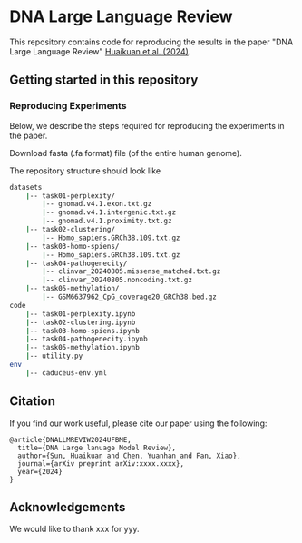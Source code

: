 
# DNA Large Language Review

This repository contains code for reproducing the results in the paper "DNA Large Language Review" [Huaikuan et al. (2024)](https://arxiv.org/xxxx).


## Getting started in this repository


### Reproducing Experiments

Below, we describe the steps required for reproducing the experiments in the paper.

Download fasta (.fa format) file (of the entire human genome).

The repository  structure should look like

```bash
datasets
    |-- task01-perplexity/
        |-- gnomad.v4.1.exon.txt.gz
        |-- gnomad.v4.1.intergenic.txt.gz
        |-- gnomad.v4.1.proximity.txt.gz
    |-- task02-clustering/
        |-- Homo_sapiens.GRCh38.109.txt.gz
    |-- task03-homo-spiens/
        |-- Homo_sapiens.GRCh38.109.txt.gz
    |-- task04-pathogenecity/
        |-- clinvar_20240805.missense_matched.txt.gz
        |-- clinvar_20240805.noncoding.txt.gz
    |-- task05-methylation/
        |-- GSM6637962_CpG_coverage20_GRCh38.bed.gz
code
    |-- task01-perplexity.ipynb
    |-- task02-clustering.ipynb
    |-- task03-homo-spiens.ipynb
    |-- task04-pathogenecity.ipynb
    |-- task05-methylation.ipynb
    |-- utility.py
env
    |-- caduceus-env.yml
```


## Citation
<a name="citation"></a>

If you find our work useful, please cite our paper using the following:
```
@article{DNALLMREVIW2024UFBME,
  title={DNA Large lanuage Model Review},
  author={Sun, Huaikuan and Chen, Yuanhan and Fan, Xiao},
  journal={arXiv preprint arXiv:xxxx.xxxx},
  year={2024}
}
```

## Acknowledgements
<a name="acknowledgements"></a>
We would like to thank xxx for yyy.

